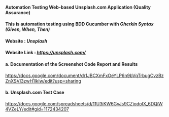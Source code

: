 #### Automation Testing Web-based Unsplash.com Application (Quality Assurance)

#### This is automation testing using BDD Cucumber with _Gherkin Syntax (Given, When, Then)_

#### Website : _Unsplash_ 

#### Website Link : _https://unsplash.com/_

#### a. Documentation of the Screenshot Code Report and Results
https://docs.google.com/document/d/1JBCXmFxOeYLP6n9bVqTrbugCvzBzZnXSVI3zwH1lkIw/edit?usp=sharing

#### b. Unsplash.com Test Case 
https://docs.google.com/spreadsheets/d/11U3iKW6GvJs9CZjodoIX_6DQiW4VZeLY/edit#gid=1172434207

